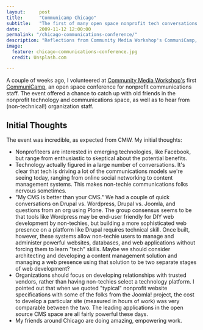 ```yaml
---
layout:     post
title:      "Communicamp Chicago"
subtitle:   "The first of many open space nonprofit tech conversations."
date:       2009-11-12 12:00:00
permalink: "/chicago-communications-conference/"
description: "Reflections from Community Media Workshop's CommuniCamp, '09."
image:
  feature: chicago-communications-conference.jpg
  credit: Unsplash.com

---
```


<p>A couple of weeks ago, I volunteered at <a href="http://communitymediaworkshop.org/">Community Media Workshop's</a> first <a href="http://communitymediaworkshop.org/2009/11/capturing-the-open-space/">CommuniCamp</a>, an open space conference for nonprofit communications staff. The event offered a chance to catch up with old friends in the nonprofit technology and communications space, as well as to hear from (non-technical!) organization staff.</p>

<h2 class="section-heading">Initial Thoughts</h2>

The event was incredible, as expected from CMW. My initial thoughts:

<ul>
	<li>Nonprofiteers are interested in emerging technologies, like Facebook, but range from enthusiastic to skeptical about the potential benefits.</li>
	<li>Technology actually figured in a large number of conversations. It's clear that tech is driving a lot of the communications models we're seeing today, ranging from online social networking to content management systems. This makes non-techie communications folks nervous sometimes.</li>
	<li>"My CMS is better than your CMS." We had a couple of quick conversations on Drupal vs. Wordpress, Drupal vs. Joomla, and questions from an org using Plone. The group consensus seems to be that tools like Wordpress may be end-user friendly for DIY web development by non-techies, but building a more sophisticated web presence on a platform like Drupal requires technical skill. Once built, however, these systems allow non-techie users to manage and administer powerful websites, databases, and web applications without forcing them to learn "tech" skills. Maybe we should consider architecting and developing a content management solution and managing a web presence using that solution to be two separate stages of web development?</li>
	<li>Organizations should focus on developing relationships with trusted vendors, rather than having non-techies select a technology platform. I pointed out that when we quoted "typical" nonprofit website specifications with some of the folks from the Joomla! project, the cost to develop a particular site (measured in hours of work) was very comparable between the two. The leading applications in the open source CMS space are all fairly powerful these days.</li>
	<li>My friends around Chicago are doing amazing, empowering work.</li>
</ul>







